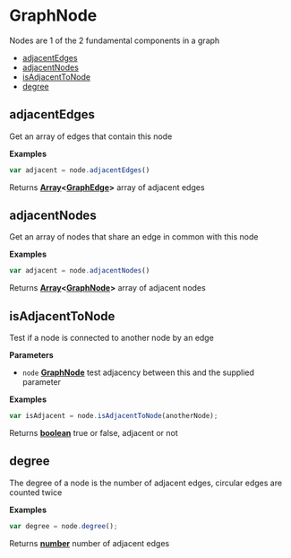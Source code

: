 # GraphNode

Nodes are 1 of the 2 fundamental components in a graph

- [adjacentEdges](#adjacentedges)
- [adjacentNodes](#adjacentnodes)
- [isAdjacentToNode](#isadjacenttonode)
- [degree](#degree)

## adjacentEdges

Get an array of edges that contain this node

**Examples**

```javascript
var adjacent = node.adjacentEdges()
```

Returns **[Array](https://developer.mozilla.org/docs/Web/JavaScript/Reference/Global_Objects/Array)&lt;[GraphEdge](#graphedge)>** array of adjacent edges

## adjacentNodes

Get an array of nodes that share an edge in common with this node

**Examples**

```javascript
var adjacent = node.adjacentNodes()
```

Returns **[Array](https://developer.mozilla.org/docs/Web/JavaScript/Reference/Global_Objects/Array)&lt;[GraphNode](#graphnode)>** array of adjacent nodes

## isAdjacentToNode

Test if a node is connected to another node by an edge

**Parameters**

-   `node` **[GraphNode](#graphnode)** test adjacency between this and the supplied parameter

**Examples**

```javascript
var isAdjacent = node.isAdjacentToNode(anotherNode);
```

Returns **[boolean](https://developer.mozilla.org/docs/Web/JavaScript/Reference/Global_Objects/Boolean)** true or false, adjacent or not

## degree

The degree of a node is the number of adjacent edges, circular edges are counted twice

**Examples**

```javascript
var degree = node.degree();
```

Returns **[number](https://developer.mozilla.org/docs/Web/JavaScript/Reference/Global_Objects/Number)** number of adjacent edges
